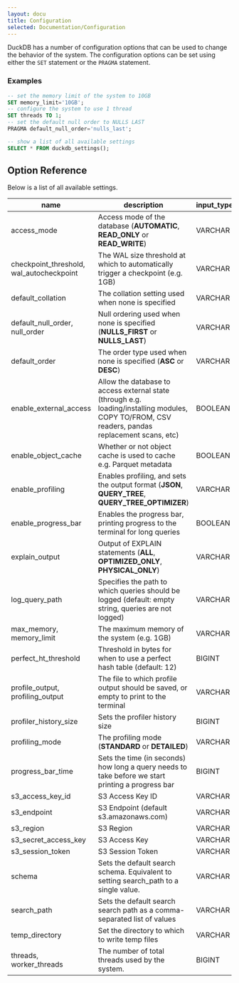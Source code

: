 ```yaml
---
layout: docu
title: Configuration
selected: Documentation/Configuration
---
```

DuckDB has a number of configuration options that can be used to change the behavior of the system. The configuration options can be set using either the `SET` statement or the `PRAGMA` statement.

### Examples
```sql
-- set the memory limit of the system to 10GB
SET memory_limit='10GB';
-- configure the system to use 1 thread
SET threads TO 1;
-- set the default null order to NULLS LAST
PRAGMA default_null_order='nulls_last';

-- show a list of all available settings
SELECT * FROM duckdb_settings();
```

## **Option Reference**

Below is a list of all available settings.

|                   name                   |                                                                   description                                                                   | input_type | default_value |
|------------------------------------------|-------------------------------------------------------------------------------------------------------------------------------------------------|------------|---------------|
| access_mode                              | Access mode of the database (**AUTOMATIC**, **READ_ONLY** or **READ_WRITE**)                                                                    | VARCHAR    | automatic     |
| checkpoint_threshold, wal_autocheckpoint | The WAL size threshold at which to automatically trigger a checkpoint (e.g. 1GB)                                                                | VARCHAR    | 16.7MB        |
| default_collation                        | The collation setting used when none is specified                                                                                               | VARCHAR    |               |
| default_null_order, null_order           | Null ordering used when none is specified (**NULLS_FIRST** or **NULLS_LAST**)                                                                   | VARCHAR    | nulls_first   |
| default_order                            | The order type used when none is specified (**ASC** or **DESC**)                                                                                | VARCHAR    | asc           |
| enable_external_access                   | Allow the database to access external state (through e.g. loading/installing modules, COPY TO/FROM, CSV readers, pandas replacement scans, etc) | BOOLEAN    | True          |
| enable_object_cache                      | Whether or not object cache is used to cache e.g. Parquet metadata                                                                              | BOOLEAN    | False         |
| enable_profiling                         | Enables profiling, and sets the output format (**JSON**, **QUERY_TREE**, **QUERY_TREE_OPTIMIZER**)                                              | VARCHAR    | none          |
| enable_progress_bar                      | Enables the progress bar, printing progress to the terminal for long queries                                                                    | BOOLEAN    | False         |
| explain_output                           | Output of EXPLAIN statements (**ALL**, **OPTIMIZED_ONLY**, **PHYSICAL_ONLY**)                                                                   | VARCHAR    | physical_only |
| log_query_path                           | Specifies the path to which queries should be logged (default: empty string, queries are not logged)                                            | VARCHAR    | NULL          |
| max_memory, memory_limit                 | The maximum memory of the system (e.g. 1GB)                                                                                                     | VARCHAR    | 75% of RAM    |
| perfect_ht_threshold                     | Threshold in bytes for when to use a perfect hash table (default: 12)                                                                           | BIGINT     | 12            |
| profile_output, profiling_output         | The file to which profile output should be saved, or empty to print to the terminal                                                             | VARCHAR    |               |
| profiler_history_size                    | Sets the profiler history size                                                                                                                  | BIGINT     | NULL          |
| profiling_mode                           | The profiling mode (**STANDARD** or **DETAILED**)                                                                                               | VARCHAR    | standard      |
| progress_bar_time                        | Sets the time (in seconds) how long a query needs to take before we start printing a progress bar                                               | BIGINT     | 2000          |
| s3_access_key_id                         | S3 Access Key ID                                                                                                                                | VARCHAR    |               |
| s3_endpoint                              | S3 Endpoint (default s3.amazonaws.com)                                                                                                          | VARCHAR    |               |
| s3_region                                | S3 Region                                                                                                                                       | VARCHAR    |               |
| s3_secret_access_key                     | S3 Access Key                                                                                                                                   | VARCHAR    |               |
| s3_session_token                         | S3 Session Token                                                                                                                                | VARCHAR    |               |
| schema                                   | Sets the default search schema. Equivalent to setting search_path to a single value.                                                            | VARCHAR    |               |
| search_path                              | Sets the default search search path as a comma-separated list of values                                                                         | VARCHAR    |               |
| temp_directory                           | Set the directory to which to write temp files                                                                                                  | VARCHAR    |               |
| threads, worker_threads                  | The number of total threads used by the system.                                                                                                 | BIGINT     | 8             |
